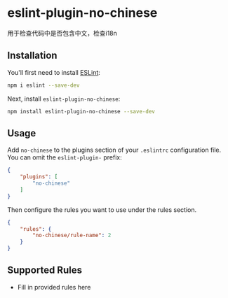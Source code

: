 # eslint-plugin-no-chinese

用于检查代码中是否包含中文，检查i18n

## Installation

You'll first need to install [ESLint](https://eslint.org/):

```sh
npm i eslint --save-dev
```

Next, install `eslint-plugin-no-chinese`:

```sh
npm install eslint-plugin-no-chinese --save-dev
```

## Usage

Add `no-chinese` to the plugins section of your `.eslintrc` configuration file. You can omit the `eslint-plugin-` prefix:

```json
{
    "plugins": [
        "no-chinese"
    ]
}
```


Then configure the rules you want to use under the rules section.

```json
{
    "rules": {
        "no-chinese/rule-name": 2
    }
}
```

## Supported Rules

* Fill in provided rules here


